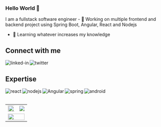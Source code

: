 ### Hello World 👋
I am a fullstack software engineer - 🔭 Working on multiple frontend and backend project using Spring Boot, Angular, React and Nodejs
- 🌱 Learning whatever increases my knowledge

## Connect with me

[<img align="left" alt="linked-in" src="https://img.shields.io/badge/linkedin-%230077B5.svg?&style=for-the-badge&logo=linkedin&logoColor=white" />](https://www.linkedin.com/in/moise-gui)

[<img align="left" alt="twitter" src="https://img.shields.io/badge/twitter-%231DA1F2.svg?&style=for-the-badge&logo=twitter&logoColor=white" />](https://twitter.com/gui_moise)

<br>

## Expertise

<img align="left" alt="react" src="https://img.shields.io/badge/react%20-%2320232a.svg?&style=for-the-badge&logo=react&logoColor=%2361DAFB" />
<img align="left" alt="nodejs" src="https://img.shields.io/badge/node.js%20-%2343853D.svg?&style=for-the-badge&logo=node.js&logoColor=white" />
<img align="left" alt="Angular" src="https://img.shields.io/badge/Angular%20-%2320232a.svg?&style=for-the-badge&logo=angular&logoColor=%DD0031" />
<img align="left" alt="spring" src="https://img.shields.io/badge/spring%20-%236DB33F.svg?&style=for-the-badge&logo=spring&logoColor=white" />
<img align="left" alt="android" src="https://img.shields.io/badge/Android-3DDC84?logo=android&logoColor=white&style=for-the-badge" />

<br>
<br>

<table>
  <tr>
    <td align="center">
      <img width="120%" src="https://github-readme-stats.vercel.app/api?username=MoiseGui&count_private=true&theme=radical&show_icons=true" />
    </td>
    <td align="center">
      <img src="https://github-readme-streak-stats.herokuapp.com/?user=MoiseGui&theme=radical">
    </td>
  </tr>
 <tr>
    <td align="center" colspan="2">
       <img width="100%" src="https://github-readme-stats.vercel.app/api/top-langs/?username=MoiseGui&layout=compact&count_private=true&title_color=007bff&text_color=e7e7e7&icon_color=007bff&bg_color=171c28&langs_count=10">
    </td>
 </tr>
</table>

